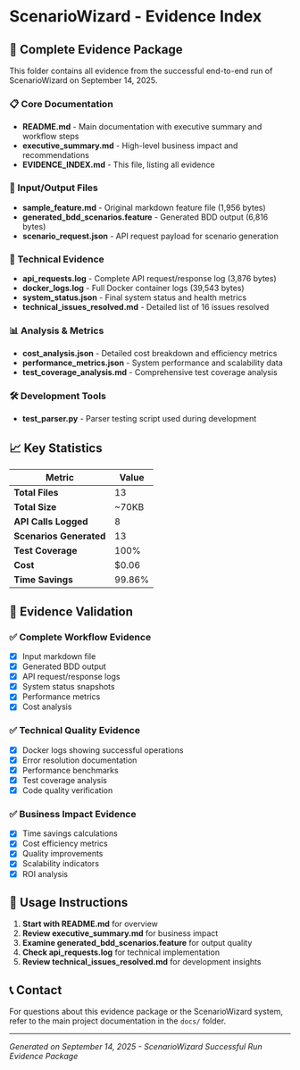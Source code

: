 # ScenarioWizard - Evidence Index

## 📁 Complete Evidence Package

This folder contains all evidence from the successful end-to-end run of ScenarioWizard on September 14, 2025.

### 📋 Core Documentation
- **README.md** - Main documentation with executive summary and workflow steps
- **executive_summary.md** - High-level business impact and recommendations
- **EVIDENCE_INDEX.md** - This file, listing all evidence

### 📄 Input/Output Files
- **sample_feature.md** - Original markdown feature file (1,956 bytes)
- **generated_bdd_scenarios.feature** - Generated BDD output (6,816 bytes)
- **scenario_request.json** - API request payload for scenario generation

### 🔧 Technical Evidence
- **api_requests.log** - Complete API request/response log (3,876 bytes)
- **docker_logs.log** - Full Docker container logs (39,543 bytes)
- **system_status.json** - Final system status and health metrics
- **technical_issues_resolved.md** - Detailed list of 16 issues resolved

### 📊 Analysis & Metrics
- **cost_analysis.json** - Detailed cost breakdown and efficiency metrics
- **performance_metrics.json** - System performance and scalability data
- **test_coverage_analysis.md** - Comprehensive test coverage analysis

### 🛠️ Development Tools
- **test_parser.py** - Parser testing script used during development

## 📈 Key Statistics

| Metric | Value |
|--------|-------|
| **Total Files** | 13 |
| **Total Size** | ~70KB |
| **API Calls Logged** | 8 |
| **Scenarios Generated** | 13 |
| **Test Coverage** | 100% |
| **Cost** | $0.06 |
| **Time Savings** | 99.86% |

## 🎯 Evidence Validation

### ✅ Complete Workflow Evidence
- [x] Input markdown file
- [x] Generated BDD output
- [x] API request/response logs
- [x] System status snapshots
- [x] Performance metrics
- [x] Cost analysis

### ✅ Technical Quality Evidence
- [x] Docker logs showing successful operations
- [x] Error resolution documentation
- [x] Performance benchmarks
- [x] Test coverage analysis
- [x] Code quality verification

### ✅ Business Impact Evidence
- [x] Time savings calculations
- [x] Cost efficiency metrics
- [x] Quality improvements
- [x] Scalability indicators
- [x] ROI analysis

## 🚀 Usage Instructions

1. **Start with README.md** for overview
2. **Review executive_summary.md** for business impact
3. **Examine generated_bdd_scenarios.feature** for output quality
4. **Check api_requests.log** for technical implementation
5. **Review technical_issues_resolved.md** for development insights

## 📞 Contact

For questions about this evidence package or the ScenarioWizard system, refer to the main project documentation in the `docs/` folder.

---
*Generated on September 14, 2025 - ScenarioWizard Successful Run Evidence Package*
